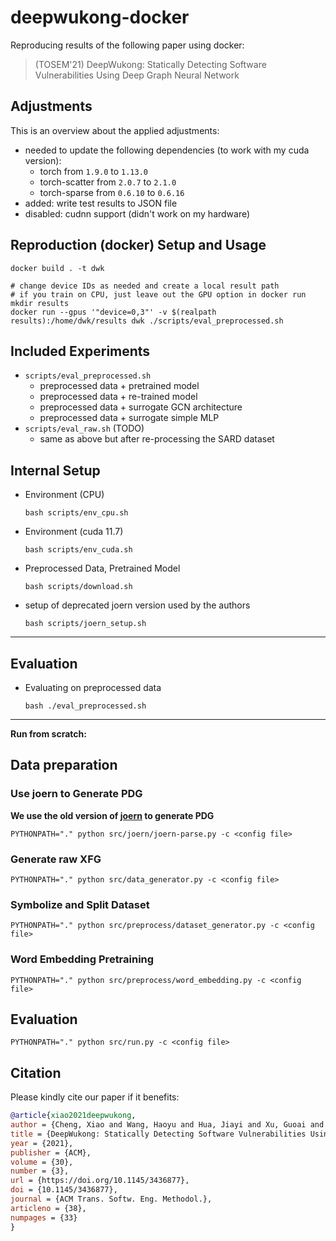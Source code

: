 # deepwukong-docker

Reproducing results of the following paper using docker:

> (TOSEM'21) DeepWukong: Statically Detecting Software Vulnerabilities Using Deep Graph Neural Network

## Adjustments

This is an overview about the applied adjustments:

- needed to update the following dependencies (to work with my cuda version):
  -  torch from `1.9.0` to `1.13.0`
  -  torch-scatter from `2.0.7` to `2.1.0`
  -  torch-sparse from `0.6.10` to `0.6.16`
-  added: write test results to JSON file
-  disabled: cudnn support (didn't work on my hardware)


## Reproduction (docker) Setup and Usage

```shell
docker build . -t dwk

# change device IDs as needed and create a local result path
# if you train on CPU, just leave out the GPU option in docker run
mkdir results
docker run --gpus '"device=0,3"' -v $(realpath results):/home/dwk/results dwk ./scripts/eval_preprocessed.sh
```

## Included Experiments

- `scripts/eval_preprocessed.sh`
  - preprocessed data + pretrained model
  - preprocessed data + re-trained model
  - preprocessed data + surrogate GCN architecture
  - preprocessed data + surrogate simple MLP
- `scripts/eval_raw.sh` (TODO)
  - same as above but after re-processing the SARD dataset

## Internal Setup

- Environment (CPU)

    ```shell
    bash scripts/env_cpu.sh
    ```

- Environment (cuda 11.7)

    ```shell
    bash scripts/env_cuda.sh
    ```

- Preprocessed Data, Pretrained Model

    ```shell
    bash scripts/download.sh
    ```

- setup of deprecated joern version used by the authors

    ```shell
    bash scripts/joern_setup.sh
    ```

---

## Evaluation

- Evaluating on preprocessed data

  ```shell
  bash ./eval_preprocessed.sh
  ```

---

**Run from scratch:**

## Data preparation

### Use joern to Generate PDG

**We use the old version of [joern](https://github.com/ives-nx/dwk_preprocess/tree/main/joern_slicer/joern) to generate PDG**

```shell
PYTHONPATH="." python src/joern/joern-parse.py -c <config file>
```

### Generate raw XFG

```shell
PYTHONPATH="." python src/data_generator.py -c <config file>
```

### Symbolize and Split Dataset

```shell
PYTHONPATH="." python src/preprocess/dataset_generator.py -c <config file>
```

### Word Embedding Pretraining

```shell
PYTHONPATH="." python src/preprocess/word_embedding.py -c <config file>
```

## Evaluation

```shell
PYTHONPATH="." python src/run.py -c <config file>
```


## Citation

Please kindly cite our paper if it benefits:

```bib
@article{xiao2021deepwukong,
author = {Cheng, Xiao and Wang, Haoyu and Hua, Jiayi and Xu, Guoai and Sui, Yulei},
title = {DeepWukong: Statically Detecting Software Vulnerabilities Using Deep Graph Neural Network},
year = {2021},
publisher = {ACM},
volume = {30},
number = {3},
url = {https://doi.org/10.1145/3436877},
doi = {10.1145/3436877},
journal = {ACM Trans. Softw. Eng. Methodol.},
articleno = {38},
numpages = {33}
}
```
